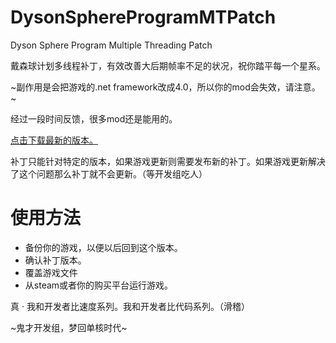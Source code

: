 # DysonSphereProgramMTPatch
Dyson Sphere Program Multiple Threading Patch

戴森球计划多线程补丁，有效改善大后期帧率不足的状况，祝你踏平每一个星系。

~副作用是会把游戏的.net framework改成4.0，所以你的mod会失效，请注意。~

经过一段时间反馈，很多mod还是能用的。

[点击下载最新的版本。](https://github.com/sselecirPyM/DysonSphereProgramMTPatch/releases)

补丁只能针对特定的版本，如果游戏更新则需要发布新的补丁。如果游戏更新解决了这个问题那么补丁就不会更新。（等开发组吃人）

# 使用方法
* 备份你的游戏，以便以后回到这个版本。
* 确认补丁版本。
* 覆盖游戏文件
* 从steam或者你的购买平台运行游戏。

真 · 我和开发者比速度系列。我和开发者比代码系列。（滑稽）

~鬼才开发组，梦回单核时代~
